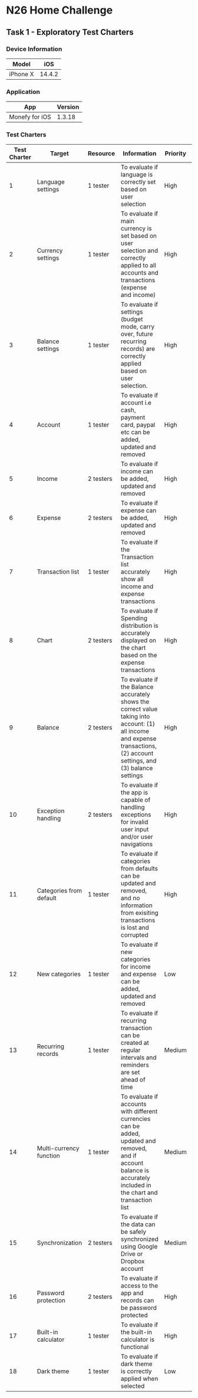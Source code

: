 # N26 Home Challenge
## Task 1 - Exploratory Test Charters
### Device Information
Model| iOS
-----|---
iPhone X|14.4.2

### Application
App|Version
---|-------
Monefy for iOS|1.3.18

### Test Charters
Test Charter|Target|Resource|Information|Priority|Comment|Duration|Quality Attribute
-----------|------|--------|----------|--------|------|--------|----------------
1|Language settings|1 tester|To evaluate if language is correctly set based on user selection|High|Basic feature|15 mins|Reliability
2|Currency settings|1 tester|To evaluate if main currency is set based on user selection and correctly applied to all accounts and transactions (expense and income)|High|Basic feature|15 mins|Reliability
3|Balance settings|1 tester|To evaluate if settings (budget mode, carry over, future recurring records) are correctly applied based on user selection.|High|Basic feature|10 mins|Reliability
4|Account|1 tester|To evaluate if account i.e cash, payment card, paypal etc can be added, updated and removed|High|Basic feature|15 mins|Accuracy
5|Income|2 testers|To evaluate if income can be added, updated and removed|High|Basic feature|30 mins|Accuracy
6|Expense|2 testers|To evaluate if expense can be added, updated and removed|High|Basic and key feature|30 mins|Accuracy
7|Transaction list|1 tester|To evaluate if the Transaction list accurately show all income and expense transactions|High|Basic and key feature|30 mins|Accuracy
8|Chart|2 testers|To evaluate if Spending distribution is accurately displayed on the chart based on the expense transactions|High|Basic and key feature|30 mins|Accuracy
9|Balance|2 testers|To evaluate if the Balance accurately shows the correct value taking into account: (1) all income and expense transactions, (2) account settings, and (3) balance settings|High|Basic and key feature|60 mins|Accuracy
10|Exception handling|2 testers|To evaluate if the app is capable of handling exceptions for invalid user input and/or user navigations|High|Basic feature|90 mins|Reliability
11|Categories from default|1 tester|To evaluate if categories from defaults can be updated and removed, and no information from exisiting transactions is lost and corrupted|High|Basic feature|15 mins|Accuracy
12|New categories|1 tester|To evaluate if new categories for income and expense can be added, updated and removed|Low|Pro feature|30 mins|Usability
13|Recurring records|1 tester|To evaluate if recurring transaction can be created at regular intervals and reminders are set ahead of time |Medium|Pro feature|30 mins|Reliability, Maintainability
14|Multi-currency function|1 tester|To evaluate if accounts with different currencies can be added, updated and removed, and if account balance is accurately included in the chart and transaction list|Medium|Pro feature|30 mins|Accuracy, Usability
15|Synchronization|2 testers|To evaluate if the data can be safely synchronized using Google Drive or Dropbox account|Medium|Pro feature|30 mins|Usability, Performance
16|Password protection|2 testers|To evaluate if access to the app and records can be password protected|High|Pro feature|30 mins|Security
17|Built-in calculator|1 tester|To evaluate if the built-in calculator is functional|High|Basic feature|15 mins|Reliability
18|Dark theme|1 tester|To evaluate if dark theme is correctly applied when selected|Low|Pro feature|15 mins|Usability
